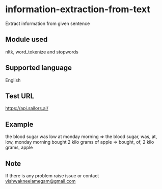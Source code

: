 # information-extraction-from-text
Extract information from given sentence
## Module used
nltk, word_tokenize and stopwords
## Supported language
English
## Test URL
https://api.sailors.ai/
## Example
the blood sugar was low at monday morning => the blood sugar, was, at, low, monday morning
bought 2 kilo grams of apple => bought, of, 2 kilo grams, apple
## Note
If there is any problem raise issue or contact vishwakneelamegam@gmail.com
